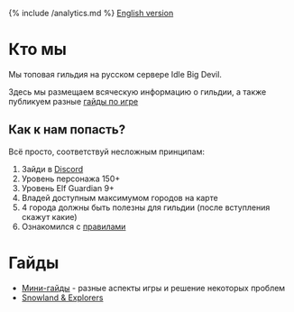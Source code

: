 {% include /analytics.md %}
[English version](/README.en.md)
# Кто мы
Мы топовая гильдия на русском сервере Idle Big Devil.

Здесь мы размещаем всяческую информацию о гильдии, а также публикуем разные [гайды по игре](#Гайды)
## Как к нам попасть?
Всё просто, соответствуй несложным принципам:
1. Зайди в [Discord](https://discord.gg/Qmwrckpk)
1. Уровень персонажа 150+
1. Уровень Elf Guardian 9+
1. Владей доступным максимумом городов на карте
1. 4 города должны быть полезны для гильдии (после вступления скажут какие)
1. Ознакомился с [правилами](/rules.md)

# Гайды
* [Мини-гайды](/guides/miniguides.md) - разные аспекты игры и решение некоторых проблем
* [Snowland & Explorers](/guides/snx/README.md)
